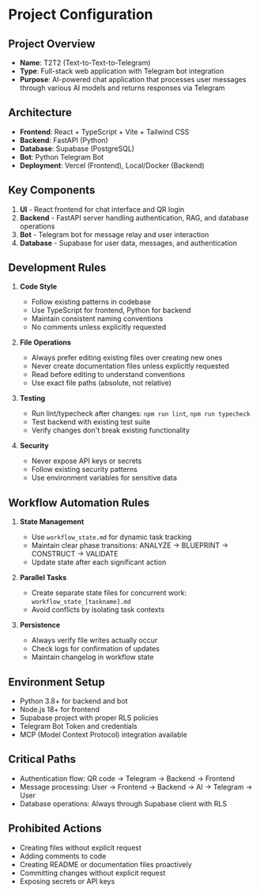 # Project Configuration

## Project Overview
- **Name**: T2T2 (Text-to-Text-to-Telegram)
- **Type**: Full-stack web application with Telegram bot integration
- **Purpose**: AI-powered chat application that processes user messages through various AI models and returns responses via Telegram

## Architecture
- **Frontend**: React + TypeScript + Vite + Tailwind CSS
- **Backend**: FastAPI (Python)
- **Database**: Supabase (PostgreSQL)
- **Bot**: Python Telegram Bot
- **Deployment**: Vercel (Frontend), Local/Docker (Backend)

## Key Components
1. **UI** - React frontend for chat interface and QR login
2. **Backend** - FastAPI server handling authentication, RAG, and database operations
3. **Bot** - Telegram bot for message relay and user interaction
4. **Database** - Supabase for user data, messages, and authentication

## Development Rules
1. **Code Style**
   - Follow existing patterns in codebase
   - Use TypeScript for frontend, Python for backend
   - Maintain consistent naming conventions
   - No comments unless explicitly requested

2. **File Operations**
   - Always prefer editing existing files over creating new ones
   - Never create documentation files unless explicitly requested
   - Read before editing to understand conventions
   - Use exact file paths (absolute, not relative)

3. **Testing**
   - Run lint/typecheck after changes: `npm run lint`, `npm run typecheck`
   - Test backend with existing test suite
   - Verify changes don't break existing functionality

4. **Security**
   - Never expose API keys or secrets
   - Follow existing security patterns
   - Use environment variables for sensitive data

## Workflow Automation Rules
1. **State Management**
   - Use `workflow_state.md` for dynamic task tracking
   - Maintain clear phase transitions: ANALYZE → BLUEPRINT → CONSTRUCT → VALIDATE
   - Update state after each significant action

2. **Parallel Tasks**
   - Create separate state files for concurrent work: `workflow_state_[taskname].md`
   - Avoid conflicts by isolating task contexts

3. **Persistence**
   - Always verify file writes actually occur
   - Check logs for confirmation of updates
   - Maintain changelog in workflow state

## Environment Setup
- Python 3.8+ for backend and bot
- Node.js 18+ for frontend
- Supabase project with proper RLS policies
- Telegram Bot Token and credentials
- MCP (Model Context Protocol) integration available

## Critical Paths
- Authentication flow: QR code → Telegram → Backend → Frontend
- Message processing: User → Frontend → Backend → AI → Telegram → User
- Database operations: Always through Supabase client with RLS

## Prohibited Actions
- Creating files without explicit request
- Adding comments to code
- Creating README or documentation files proactively
- Committing changes without explicit request
- Exposing secrets or API keys